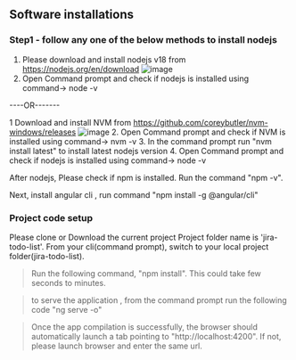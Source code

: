 ## Software installations

### Step1 - follow any one of the below methods to install nodejs
1. Please download and install nodejs v18 from https://nodejs.org/en/download
![image](https://user-images.githubusercontent.com/52273616/228837783-e25eb620-3d4a-4946-94de-edd4afdfb963.png)
2. Open Command prompt and check if nodejs is installed using command-> node -v

----OR-------

1 Download and install NVM from https://github.com/coreybutler/nvm-windows/releases
![image](https://user-images.githubusercontent.com/52273616/228837962-ea4cefb3-5d44-4aee-9b1d-d73c5b49d271.png)
2. Open Command prompt and check if NVM is installed using command-> nvm -v
3. In the command prompt run "nvm install latest" to install latest nodejs version
4. Open Command prompt and check if nodejs is installed using command-> node -v


After nodejs, Please check if npm is installed. Run the command "npm -v".

Next, install angular cli , run command "npm install -g @angular/cli"

### Project code setup
Please clone or Download the current project
Project folder name is 'jira-todo-list'.
From your cli(command prompt), switch to your local project folder(jira-todo-list).
> Run the following command, "npm install". This could take few seconds to minutes.

> to serve the application , from the command prompt run the following code "ng serve -o"

> Once the app compilation is successfully, the browser should automatically launch a  tab pointing to "http://localhost:4200". If not, please launch browser and enter the same url.

